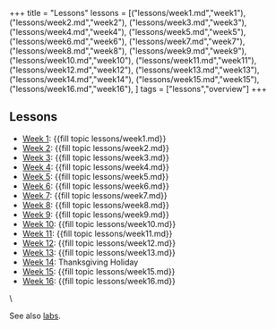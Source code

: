 +++
title = "Lessons"
lessons =  [("lessons/week1.md","week1"),
            ("lessons/week2.md","week2"),
            ("lessons/week3.md","week3"),
            ("lessons/week4.md","week4"),
            ("lessons/week5.md","week5"),
            ("lessons/week6.md","week6"),
            ("lessons/week7.md","week7"),
            ("lessons/week8.md","week8"),
            ("lessons/week9.md","week9"),
            ("lessons/week10.md","week10"),
            ("lessons/week11.md","week11"),
            ("lessons/week12.md","week12"),
            ("lessons/week13.md","week13"),
            ("lessons/week14.md","week14"),
            ("lessons/week15.md","week15"),
            ("lessons/week16.md","week16"),
            ]
tags = ["lessons","overview"]
+++

## Lessons
- [Week 1](week1/): {{fill topic lessons/week1.md}}
- [Week 2](week2/): {{fill topic lessons/week2.md}}
- [Week 3](week3/): {{fill topic lessons/week3.md}}
- [Week 4](week4/): {{fill topic lessons/week4.md}}
- [Week 5](week5/): {{fill topic lessons/week5.md}}
- [Week 6](week6/): {{fill topic lessons/week6.md}}
- [Week 7](week7/): {{fill topic lessons/week7.md}}
- [Week 8](week8/): {{fill topic lessons/week8.md}}
- [Week 9](week9/): {{fill topic lessons/week9.md}}
- [Week 10](week10/): {{fill topic lessons/week10.md}}
- [Week 11](week11/): {{fill topic lessons/week11.md}}
- [Week 12](week12/): {{fill topic lessons/week12.md}}
- [Week 13](week13/): {{fill topic lessons/week13.md}}
- [Week 14](week14/): Thanksgiving Holiday
- [Week 15](week15/): {{fill topic lessons/week15.md}}
- [Week 16](week16/): {{fill topic lessons/week16.md}}

<!--
## Lessons (automatic, but broken)
{{for (page,lesson) in lessons }}
- Week {{fill week_num page}}: [{{lesson}}]({{fill topic page}})
{{end}}
-->

\\

See also [labs](/labs/).
